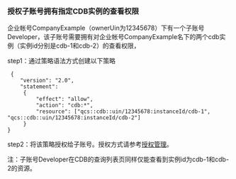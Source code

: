 ### 授权子账号拥有指定CDB实例的查看权限

企业帐号CompanyExample（ownerUin为12345678）下有一个子账号Developer，该子账号需要拥有对企业帐号CompanyExample名下的两个cdb实例（实例id分别是cdb-1和cdb-2）的查看权限，

step1：通过策略语法方式创建以下策略
```
 {
    "version": "2.0",
    "statement":
     {
         "effect": "allow",
         "action": "cdb:*",
         "resource": ["qcs::cdb::uin/12345678:instanceId/cdb-1", "qcs::cdb::uin/12345678:instanceId/cdb-2"]
     }
}
```
step2：将该策略授权给子账号。授权方式请参考[授权管理](https://intl.cloud.tencent.com/document/product/598/10602)。

注：子账号Developer在CDB的查询列表页同样仅能查看到实例id为cdb-1和cdb-2的资源。

